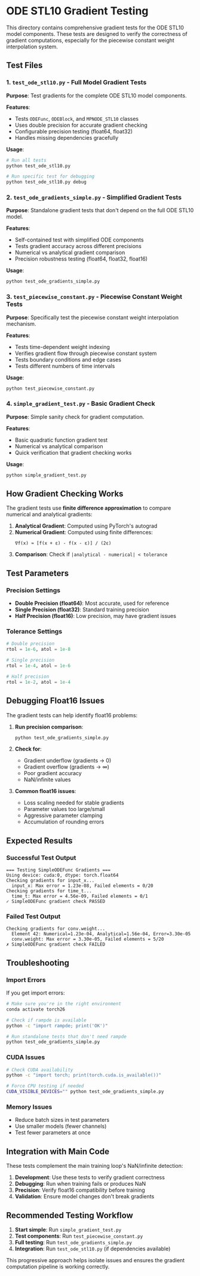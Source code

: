 # ODE STL10 Gradient Testing

This directory contains comprehensive gradient tests for the ODE STL10 model components. These tests are designed to verify the correctness of gradient computations, especially for the piecewise constant weight interpolation system.

## Test Files

### 1. `test_ode_stl10.py` - Full Model Gradient Tests
**Purpose**: Test gradients for the complete ODE STL10 model components.

**Features**:
- Tests `ODEFunc`, `ODEBlock`, and `MPNODE_STL10` classes
- Uses double precision for accurate gradient checking
- Configurable precision testing (float64, float32)
- Handles missing dependencies gracefully

**Usage**:
```bash
# Run all tests
python test_ode_stl10.py

# Run specific test for debugging
python test_ode_stl10.py debug
```

### 2. `test_ode_gradients_simple.py` - Simplified Gradient Tests
**Purpose**: Standalone gradient tests that don't depend on the full ODE STL10 model.

**Features**:
- Self-contained test with simplified ODE components
- Tests gradient accuracy across different precisions
- Numerical vs analytical gradient comparison
- Precision robustness testing (float64, float32, float16)

**Usage**:
```bash
python test_ode_gradients_simple.py
```

### 3. `test_piecewise_constant.py` - Piecewise Constant Weight Tests
**Purpose**: Specifically test the piecewise constant weight interpolation mechanism.

**Features**:
- Tests time-dependent weight indexing
- Verifies gradient flow through piecewise constant system
- Tests boundary conditions and edge cases
- Tests different numbers of time intervals

**Usage**:
```bash
python test_piecewise_constant.py
```

### 4. `simple_gradient_test.py` - Basic Gradient Check
**Purpose**: Simple sanity check for gradient computation.

**Features**:
- Basic quadratic function gradient test
- Numerical vs analytical comparison
- Quick verification that gradient checking works

**Usage**:
```bash
python simple_gradient_test.py
```

## How Gradient Checking Works

The gradient tests use **finite difference approximation** to compare numerical and analytical gradients:

1. **Analytical Gradient**: Computed using PyTorch's autograd
2. **Numerical Gradient**: Computed using finite differences:
   ```
   ∇f(x) ≈ [f(x + ε) - f(x - ε)] / (2ε)
   ```
3. **Comparison**: Check if `|analytical - numerical| < tolerance`

## Test Parameters

### Precision Settings
- **Double Precision (float64)**: Most accurate, used for reference
- **Single Precision (float32)**: Standard training precision
- **Half Precision (float16)**: Low precision, may have gradient issues

### Tolerance Settings
```python
# Double precision
rtol = 1e-6, atol = 1e-8

# Single precision  
rtol = 1e-4, atol = 1e-6

# Half precision
rtol = 1e-2, atol = 1e-4
```

## Debugging Float16 Issues

The gradient tests can help identify float16 problems:

1. **Run precision comparison**:
   ```bash
   python test_ode_gradients_simple.py
   ```

2. **Check for**:
   - Gradient underflow (gradients → 0)
   - Gradient overflow (gradients → ∞)
   - Poor gradient accuracy
   - NaN/infinite values

3. **Common float16 issues**:
   - Loss scaling needed for stable gradients
   - Parameter values too large/small
   - Aggressive parameter clamping
   - Accumulation of rounding errors

## Expected Results

### Successful Test Output
```
=== Testing SimpleODEFunc Gradients ===
Using device: cuda:0, dtype: torch.float64
Checking gradients for input_x...
  input_x: Max error = 1.23e-08, Failed elements = 0/20
Checking gradients for time_t...
  time_t: Max error = 4.56e-09, Failed elements = 0/1
✓ SimpleODEFunc gradient check PASSED
```

### Failed Test Output
```
Checking gradients for conv.weight...
  Element 42: Numerical=1.23e-04, Analytical=1.56e-04, Error=3.30e-05
  conv.weight: Max error = 3.30e-05, Failed elements = 5/20
✗ SimpleODEFunc gradient check FAILED
```

## Troubleshooting

### Import Errors
If you get import errors:
```bash
# Make sure you're in the right environment
conda activate torch26

# Check if rampde is available
python -c "import rampde; print('OK')"

# Run standalone tests that don't need rampde
python test_ode_gradients_simple.py
```

### CUDA Issues
```bash
# Check CUDA availability
python -c "import torch; print(torch.cuda.is_available())"

# Force CPU testing if needed
CUDA_VISIBLE_DEVICES="" python test_ode_gradients_simple.py
```

### Memory Issues
- Reduce batch sizes in test parameters
- Use smaller models (fewer channels)
- Test fewer parameters at once

## Integration with Main Code

These tests complement the main training loop's NaN/infinite detection:

1. **Development**: Use these tests to verify gradient correctness
2. **Debugging**: Run when training fails or produces NaN
3. **Precision**: Verify float16 compatibility before training
4. **Validation**: Ensure model changes don't break gradients

## Recommended Testing Workflow

1. **Start simple**: Run `simple_gradient_test.py`
2. **Test components**: Run `test_piecewise_constant.py`
3. **Full testing**: Run `test_ode_gradients_simple.py`
4. **Integration**: Run `test_ode_stl10.py` (if dependencies available)

This progressive approach helps isolate issues and ensures the gradient computation pipeline is working correctly.
